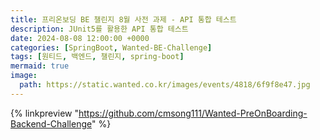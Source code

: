 ```yaml
---
title: 프리온보딩 BE 챌린지 8월 사전 과제 - API 통합 테스트
description: JUnit5를 활용한 API 통합 테스트
date: 2024-08-08 12:00:00 +0000
categories: [SpringBoot, Wanted-BE-Challenge]
tags: [원티드, 백엔드, 챌린지, spring-boot]
mermaid: true
image:
  path: https://static.wanted.co.kr/images/events/4818/6f9f8e47.jpg
---
```


{% linkpreview "https://github.com/cmsong111/Wanted-PreOnBoarding-Backend-Challenge" %}
